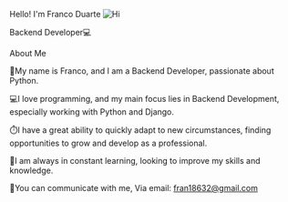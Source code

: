Hello! I'm Franco Duarte ![Hi](https://github.com/SoyDevFranco/Readme/assets/129634032/372fa0c4-ce1d-4350-ae9a-0666626da33d)

Backend Developer💻

About Me

  📌My name is Franco, and I am a Backend Developer, passionate about Python.
  
  💻I love programming, and my main focus lies in Backend Development, especially working with Python and Django.
  
  ⏱️I have a great ability to quickly adapt to new circumstances, finding opportunities to grow and develop as a professional.
  
  📖I am always in constant learning, looking to improve my skills and knowledge.
  
  📩You can communicate with me,
  Via email: fran18632@gmail.com
